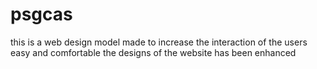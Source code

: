 # psgcas
this is a web design model made to increase the interaction of the users easy and comfortable
the designs of the website has been enhanced
